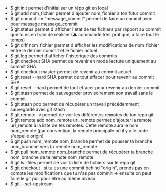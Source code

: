 - $ git init permet d'initialiser un répo git en local
- $ git add nom_fichier permet d'ajouter nom_fichier à ton futur commit
- $ git commit -m "message_commit" permet de faire un commit avec pour message message_commit
- $ git status permet d'afficher l'état de tes fichiers par rapport au commit que tu es en train de réaliser (⚠ commande très pratique, à faire tout le temps)
- $ git diff nom_fichier permet d'afficher les modifications de nom_fichier entre le dernier commit et le fichier actuel
- $ git log permet d'afficher l'historique des commits
- $ git checkout SHA permet de revenir en mode lecture uniquement au commit SHA
- $ git checkout master permet de revenir au commit actuel
- $ git reset --hard SHA permet de tout effacer pour revenir au commit SHA
- $ git reset --hard permet de tout effacer pour revenir au dernier commit
- $ git stash permet de sauvegarder provisoirement son travail sans le commit
- $ git stash pop permet de récupérer un travail précédemment sauvegardé avec git stash
- $ git remote -v permet de voir les différentes remotes de ton repo git
- $ git remote add nom_remote url_remote permet d'ajouter la remote url_remote à la liste de tes remotes. Cette remote aura le nom nom_remote (par convention, la remote principale où il y a le code s'appelle origin)
- $ git push nom_remote nom_branche permet de pousser ta branche nom_branche vers ta remote nom_remote
- $ git pull nom_remote nom_branche permet de récupérer ta branche nom_branche de ta remote nom_remote
- $ git ls -files permet de voir la liste de fichiers sur le repo git
- $ git checkout . si tu es une commit behind "origin", prends pas en compte les modifications que tu n'as pas commit -> ensuite on peut faire le git pull pour être au même niveau 
- $ git --set-upstream
